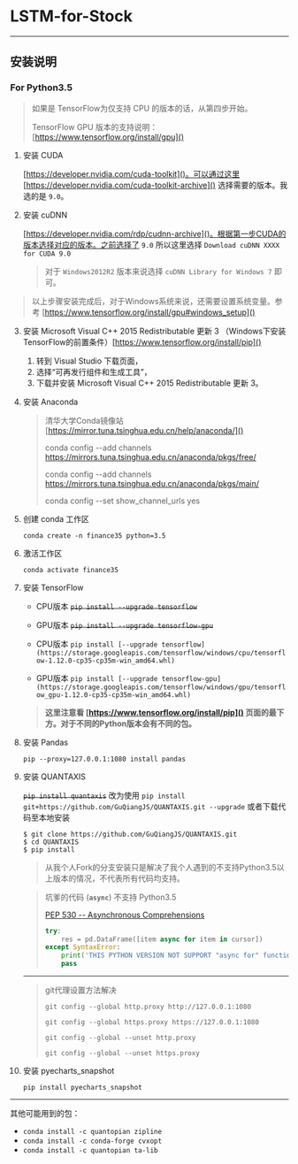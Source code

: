 # LSTM-for-Stock

---

## 安装说明

### For Python3.5

> 如果是 TensorFlow为仅支持 CPU 的版本的话，从第四步开始。
>
> TensorFlow GPU 版本的支持说明：[https://www.tensorflow.org/install/gpu]()

1. 安装 CUDA

    [https://developer.nvidia.com/cuda-toolkit]()。可以通过这里 [https://developer.nvidia.com/cuda-toolkit-archive]() 选择需要的版本。我选的是 `9.0`。

2. 安装 cuDNN

    [https://developer.nvidia.com/rdp/cudnn-archive]()。根据第一步CUDA的版本选择对应的版本。之前选择了 `9.0` 所以这里选择 `Download cuDNN XXXX for CUDA 9.0`
    > 对于 `Windows2012R2` 版本来说选择 `cuDNN Library for Windows 7` 即可。
    
> 以上步骤安装完成后，对于Windows系统来说，还需要设置系统变量。参考 [https://www.tensorflow.org/install/gpu#windows_setup]()

3. 安装  Microsoft Visual C++ 2015 Redistributable 更新 3 （Windows下安装TensorFlow的前置条件）[https://www.tensorflow.org/install/pip]()

   1.  转到 Visual Studio 下载页面，
   2.  选择“可再发行组件和生成工具”，
   3.  下载并安装 Microsoft Visual C++ 2015 Redistributable 更新 3。

4. 安装 Anaconda

    > 清华大学Conda镜像站 [https://mirror.tuna.tsinghua.edu.cn/help/anaconda/]()
    > 
    > conda config --add channels https://mirrors.tuna.tsinghua.edu.cn/anaconda/pkgs/free/
    > 
    > conda config --add channels https://mirrors.tuna.tsinghua.edu.cn/anaconda/pkgs/main/
    > 
    > conda config --set show_channel_urls yes

4. 创建 conda 工作区

    `conda create -n finance35 python=3.5`

5. 激活工作区

    `conda activate finance35`

6. 安装 TensorFlow

    * CPU版本 ~~`pip install --upgrade tensorflow`~~

    * GPU版本 ~~`pip install --upgrade tensorflow-gpu`~~

    * CPU版本 `pip install [--upgrade tensorflow](https://storage.googleapis.com/tensorflow/windows/cpu/tensorflow-1.12.0-cp35-cp35m-win_amd64.whl)`

    * GPU版本 `pip install [--upgrade tensorflow-gpu](https://storage.googleapis.com/tensorflow/windows/gpu/tensorflow_gpu-1.12.0-cp35-cp35m-win_amd64.whl)`

    > **这里注意看 [https://www.tensorflow.org/install/pip]() 页面的最下方。对于不同的Python版本会有不同的包。**

7. 安装 Pandas

    `pip --proxy=127.0.0.1:1080 install pandas`

8. 安装 QUANTAXIS

    ~~`pip install quantaxis`~~ 改为使用 `pip install git+https://github.com/GuQiangJS/QUANTAXIS.git --upgrade` 或者下载代码至本地安装

    ```
    $ git clone https://github.com/GuQiangJS/QUANTAXIS.git
    $ cd QUANTAXIS
    $ pip install
    ```

    > 从我个人Fork的分支安装只是解决了我个人遇到的不支持Python3.5以上版本的情况，不代表所有代码均支持。

    > 坑爹的代码 (**`async`**) 不支持 Python3.5
    >
    > [PEP 530 -- Asynchronous Comprehensions](https://www.python.org/dev/peps/pep-0530/)
    >
    > ```python
    > try:
    >     res = pd.DataFrame([item async for item in cursor])
    > except SyntaxError:
    >     print('THIS PYTHON VERSION NOT SUPPORT "async for" function')
    >     pass
    > ```

    ---

    > git代理设置方法解决
    >
    > `git config --global http.proxy http://127.0.0.1:1080`
    >
    > `git config --global https.proxy https://127.0.0.1:1080`
    >
    > `git config --global --unset http.proxy`
    >
    > `git config --global --unset https.proxy`

9. 安装 pyecharts_snapshot

    `pip install pyecharts_snapshot`
---

其他可能用到的包：

* `conda install -c quantopian zipline`
* `conda install -c conda-forge cvxopt`
* `conda install -c quantopian ta-lib`
